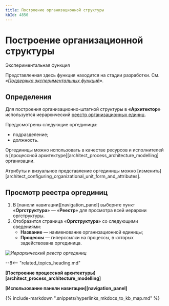 ```yaml
---
title: Построение организационной структуры
kbId: 4850
---
```


# Построение организационной структуры

Экспериментальная функция

Представленная здесь функция находится на стадии разработки. См. *«[Поддержка экспериментальных функций](https://kb.comindware.ru/article\.php\?id=4579#mcetoc_1hsfq7ksu2)»*.

## Определения

Для построения организационно-штатной структуры в **«Архитектор»** используется иерархический [реестр организационных единиц](#mcetoc_1h7vdoimt0).

Предусмотрены следующие оргединицы:

- подразделение;
- должность.

Оргединицы можно использовать в качестве ресурсов и исполнителей в [процессной архитектуре][architect_process_architecture_modelling] организации.

Атрибуты и визуальное представление оргединицы можно [изменить][architect_configuring_organizational_unit_form_and_attributes].

## Просмотр реестра оргединиц

1. В [панели навигации][navigation_panel] выберите пункт «**Оргструктура**» — «**Реестр**» для просмотра всей иерархии оргструктуры.
2. Отобразится страница «**Оргструктура**» со следующими сведениями:
    - **Название** — наименование организационной единицы;
    - **Процессы** — гиперссылки на процессы, в которых задействована оргединица.

_![Иерархический реестр оргединиц](https://kb.comindware.ru/assets/organizational_structure_modeling_registry.png)_

--8<-- "related_topics_heading.md"

**[Построение процессной архитектуры][architect_process_architecture_modelling]**

**[Использование панели навигации][navigation_panel]**

{% include-markdown ".snippets/hyperlinks_mkdocs_to_kb_map.md" %}

